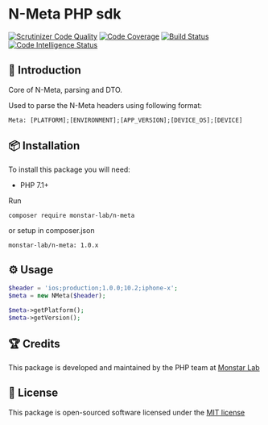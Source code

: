 # N-Meta PHP sdk

[![Scrutinizer Code Quality](https://scrutinizer-ci.com/g/monstar-lab-oss/n-meta-php/badges/quality-score.png?b=master)](https://scrutinizer-ci.com/g/monstar-lab-oss/n-meta-php/?branch=master)
[![Code Coverage](https://scrutinizer-ci.com/g/monstar-lab-oss/n-meta-php/badges/coverage.png?b=master)](https://scrutinizer-ci.com/g/monstar-lab-oss/n-meta-php/?branch=master)
[![Build Status](https://scrutinizer-ci.com/g/monstar-lab-oss/n-meta-php/badges/build.png?b=master)](https://scrutinizer-ci.com/g/monstar-lab-oss/n-meta-php/build-status/master)
[![Code Intelligence Status](https://scrutinizer-ci.com/g/monstar-lab-oss/n-meta-php/badges/code-intelligence.svg?b=master)](https://scrutinizer-ci.com/code-intelligence)

## 📝 Introduction

Core of N-Meta, parsing and DTO.

Used to parse the N-Meta headers using following format:

`Meta: [PLATFORM];[ENVIRONMENT];[APP_VERSION];[DEVICE_OS];[DEVICE]`

## 📦 Installation

To install this package you will need:

* PHP 7.1+

Run

`composer require monstar-lab/n-meta`

or setup in composer.json

`monstar-lab/n-meta: 1.0.x`


## ⚙ Usage

```php
$header = 'ios;production;1.0.0;10.2;iphone-x';
$meta = new NMeta($header);

$meta->getPlatform();
$meta->getVersion();
```  

## 🏆 Credits

This package is developed and maintained by the PHP team at [Monstar Lab](http://monstar-lab.com)

## 📄 License

This package is open-sourced software licensed under the [MIT license](http://opensource.org/licenses/MIT)
